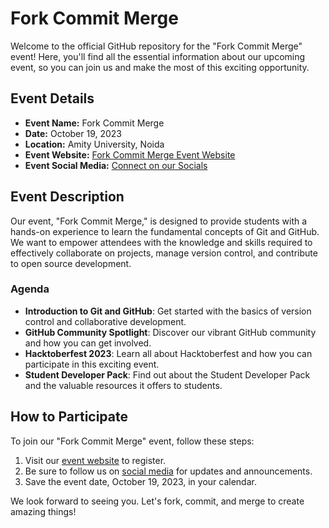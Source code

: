 # Fork Commit Merge

Welcome to the official GitHub repository for the "Fork Commit Merge" event! Here, you'll find all the essential information about our upcoming event, so you can join us and make the most of this exciting opportunity.

## Event Details

- **Event Name:** Fork Commit Merge
- **Date:** October 19, 2023
- **Location:** Amity University, Noida
- **Event Website:** [Fork Commit Merge Event Website](https://gdsc.community.dev/e/mze6rp/)
- **Event Social Media:** [Connect on our Socials](https://linktr.ee/gdscamity)

## Event Description

Our event, "Fork Commit Merge," is designed to provide students with a hands-on experience to learn the fundamental concepts of Git and GitHub. We want to empower attendees with the knowledge and skills required to effectively collaborate on projects, manage version control, and contribute to open source development.

### Agenda

- **Introduction to Git and GitHub**: Get started with the basics of version control and collaborative development.
- **GitHub Community Spotlight**: Discover our vibrant GitHub community and how you can get involved.
- **Hacktoberfest 2023**: Learn all about Hacktoberfest and how you can participate in this exciting event.
- **Student Developer Pack**: Find out about the Student Developer Pack and the valuable resources it offers to students.

## How to Participate

To join our "Fork Commit Merge" event, follow these steps:

1. Visit our [event website](https://gdsc.community.dev/e/mze6rp/) to register.
2. Be sure to follow us on [social media](https://linktr.ee/gdscamity) for updates and announcements.
3. Save the event date, October 19, 2023, in your calendar.

We look forward to seeing you. Let's fork, commit, and merge to create amazing things!
